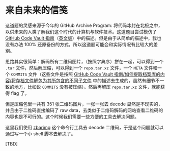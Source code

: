 # 来自未来的信笺

这道题的灵感来源于今年的 GitHub Archive Program: 将代码冰封在北极之中，以供未来的人类了解我们这个时代的计算机与软件技术。这道题目尝试模仿了 [GitHub Code Vault 指南](https://github.com/github/archive-program/blob/master/GUIDE_zh.md)（[英文版](https://github.com/github/archive-program/blob/master/GUIDE.md)）中的描述。但是由于从简单的描述中，我也没有办法 100% 还原备份的方式，所以这道题可能会和实际情况有比较大的差别。

思路其实很简单：解码所有二维码图片，（按照字典序）拼在一起，可以得到一个 `.tar` 文件，然后解压缩，可以得到一个 `repo.tar.xz` 文件，一个 `META` 文件和一个 `COMMITS` 文件（这些文件是按照 [GitHub Code Vault 指南/如何提取档案库的内容/将存档文件解包为其所包含的不同子文件](https://github.com/github/archive-program/blob/master/GUIDE_zh.md#%E5%B0%86%E5%AD%98%E6%A1%A3%E6%96%87%E4%BB%B6%E8%A7%A3%E5%8C%85%E4%B8%BA%E5%85%B6%E6%89%80%E5%8C%85%E5%90%AB%E7%9A%84%E4%B8%8D%E5%90%8C%E5%AD%90%E6%96%87%E4%BB%B6) 中的描述去生成的，虽然有细节不一致的地方，比如说 `COMMITS` 没有被压缩）。然后再解压 `repo.tar.xz` 文件，就能获得 flag 了。

但是压缩包里一共有 351 张二维码图片，一张一张去 decode 显然是不现实的，并且由于二维码直接编码了 raw data，去类似于二维码解码的网站查看二维码的内容也是不可行的。这个时候我们需要一些方便的工具去解决问题。

这里我们使用 [zbarimg](https://github.com/mchehab/zbar/tree/master) 这个命令行工具去 decode 二维码，于是这个问题就可以通过写一个小 shell 脚本去解决了。

[TBD]